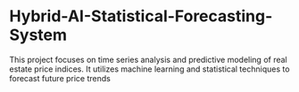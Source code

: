# Hybrid-AI-Statistical-Forecasting-System
This project focuses on time series analysis and predictive modeling of real estate price indices. It utilizes machine learning and statistical techniques to forecast future price trends
